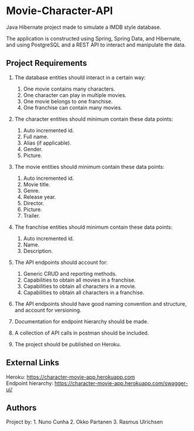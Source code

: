 # Movie-Character-API
Java Hibernate project made to simulate a IMDB style database.

The application is constructed using Spring, Spring Data, and Hibernate, and using PostgreSQL and a REST API to interact and manipulate the data.

## Project Requirements
1. The database entities should interact in a certain way:
    1. One movie contains many characters.
    2. One character can play in multiple movies.
    3. One movie belongs to one franchise.
    4. One franchise can contain many movies.

2. The character entities should minimum contain these data points:
    1. Auto incremented id.
    2. Full name.
    3. Alias (if applicable).
    4. Gender.
    5. Picture.

3. The movie entities should minimum contain these data points:
    1. Auto incremented id.
    2. Movie title.
    3. Genre.
    4. Release year.
    5. Director.
    6. Picture.
    7. Trailer.

4. The franchise entities should minimum contain these data points:
    1. Auto incremented id.
    2. Name.
    3. Description.
  
5. The API endpoints should account for:
    1. Generic CRUD and reporting methods.
    2. Capabilities to obtain all movies in a franchise.
    3. Capabilities to obtain all characters in a movie.
    4. Capabilities to obtain all characters in a franchise.
 
6. The API endpoints should have good naming convention and structure, and account for versioning.

7. Documentation for endpoint hierarchy should be made.

8. A collection of API calls in postman should be included.

9. The project should be published on Heroku.

## External Links
Heroku: https://character-movie-app.herokuapp.com \
Endpoint hierarchy: https://character-movie-app.herokuapp.com/swagger-ui/

## Authors
Project by:
    1. Nuno Cunha
    2. Okko Partanen
    3. Rasmus Ulrichsen
